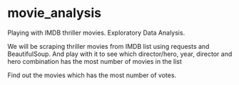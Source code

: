 # movie_analysis
Playing with IMDB thriller movies. Exploratory Data Analysis.

We will be scraping thriller movies from IMDB list using requests and BeautifulSoup.
And play with it to see which
    director/hero,
    year,
    director and hero combination
has the most number of movies in the list

Find out the movies which has the most number of votes.

